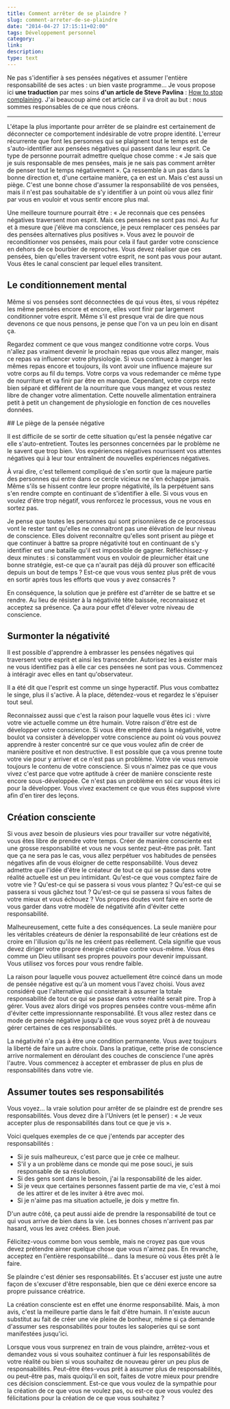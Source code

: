 ```yaml
---
title: Comment arrêter de se plaindre ?
slug: comment-arreter-de-se-plaindre
date: "2014-04-27 17:15:11+02:00"
tags: Développement personnel
category: 
link: 
description: 
type: text
---
```


Ne pas s'identifier à ses pensées négatives et assumer l'entière responsabilité de ses actes : un bien vaste programme… Je vous propose ici __une traduction__ par mes soins __d'un article de Steve Pavlina__ : [How to stop complaining](http://www.stevepavlina.com/blog/2007/08/how-to-stop-complaining/). J'ai beaucoup aimé cet article car il va droit au but : nous sommes responsables de ce que nous créons.
<!-- TEASER_END --><hr>
L'étape la plus importante pour arrêter de se plaindre est certainement de déconnecter ce comportement indésirable de votre propre identité. L'erreur récurrente que font les personnes qui se plaignent tout le temps est de s'auto-identifier aux pensées négatives qui passent dans leur esprit. Ce type de personne pourrait admettre quelque chose comme : « Je sais que je suis responsable de mes pensées, mais je ne sais pas comment arrêter de penser tout le temps négativement ». Ça ressemble à un pas dans la bonne direction et, d'une certaine manière, ça en est un. Mais c'est aussi un piège. C'est une bonne chose d'assumer la responsabilité de vos pensées, mais il n'est pas souhaitable de s'y identifier à un point où vous allez finir par vous en vouloir et vous sentir encore plus mal.

Une meilleure tournure pourrait être : « Je reconnais que ces pensées négatives traversent mon esprit. Mais ces pensées ne sont pas moi. Au fur et à mesure que j'élève ma conscience, je peux remplacer ces pensées par des pensées alternatives plus positives ». Vous avez le pouvoir de reconditionner vos pensées, mais pour cela il faut garder votre conscience en dehors de ce bourbier de reproches. Vous devez réaliser que ces pensées, bien qu'elles traversent votre esprit, ne sont pas vous pour autant. Vous êtes le canal conscient par lequel elles transitent.

## Le conditionnement mental

Même si vos pensées sont déconnectées de qui vous êtes, si vous répétez les même pensées encore et encore, elles vont finir par largement conditionner votre esprit. Même s'il est presque vrai de dire que nous devenons ce que nous pensons, je pense que l'on va un peu loin en disant ça.

Regardez comment ce que vous mangez conditionne votre corps. Vous n'allez pas vraiment devenir le prochain repas que vous allez manger, mais ce repas va influencer votre physiologie. Si vous continuez à manger les mêmes repas encore et toujours, ils vont avoir une influence majeure sur votre corps au fil du temps. Votre corps va vous redemander ce même type de nourriture et va finir par être en manque. Cependant, votre corps reste bien séparé et différent de la nourriture que vous mangez et vous restez libre de changer votre alimentation. Cette nouvelle alimentation entrainera petit à petit un changement de physiologie en fonction de ces nouvelles données.

## Le piège de la pensée négative

Il est difficile de se sortir de cette situation qu'est la pensée négative car elle s'auto-entretient. Toutes les personnes concernées par le problème ne le savent que trop bien. Vos expériences négatives nourrissent vos attentes négatives qui à leur tour entraînent de nouvelles expériences négatives.

À vrai dire, c'est tellement compliqué de s'en sortir que la majeure partie des personnes qui entre dans ce cercle vicieux ne s'en échappe jamais. Même s'ils se hissent contre leur propre négativité, ils la perpétuent sans s'en rendre compte en continuant de s'identifier à elle. Si vous vous en voulez d'être trop négatif, vous renforcez le processus, vous ne vous en sortez pas.

Je pense que toutes les personnes qui sont prisonnières de ce processus vont le rester tant qu'elles ne connaitront pas une élévation de leur niveau de conscience. Elles doivent reconnaître qu'elles sont prisent au piège et que continuer à battre sa propre négativité tout en continuant de s'y identifier est une bataille qu'il est impossible de gagner. Réfléchissez-y deux minutes : si constamment vous en vouloir de pleurnicher était une bonne stratégie, est-ce que ça n'aurait pas déjà dû prouver son efficacité depuis un bout de temps ? Est-ce que vous vous sentez plus prêt de vous en sortir après tous les efforts que vous y avez consacrés ? 

En conséquence, la solution que je préfère est d'arrêter de se battre et se rendre. Au lieu de résister à la négativité tête baissée, reconnaissez et acceptez sa présence. Ça aura pour effet d'élever votre niveau de conscience.

## Surmonter la négativité

Il est possible d'apprendre à embrasser les pensées négatives qui traversent votre esprit et ainsi les transcender. Autorisez les à exister mais ne vous identifiez pas à elle car ces pensées ne sont pas vous. Commencez à intéragir avec elles en tant qu'observateur.

Il a été dit que l'esprit est comme un singe hyperactif. Plus vous combattez le singe, plus il s'active. À la place, détendez-vous et regardez le s'épuiser tout seul.

Reconnaissez aussi que c'est la raison pour laquelle vous êtes ici : vivre votre vie actuelle comme un être humain. Votre raison d'être est de développer votre conscience. Si vous être empêtré dans la négativité, votre boulot va consister à développer votre conscience au point où vous pouvez apprendre à rester concentré sur ce que vous voulez afin de créer de manière positive et non destructive. Il est possible que ça vous prenne toute votre vie pour y arriver et ce n'est pas un problème. Votre vie vous renvoie toujours le contenu de votre conscience. Si vous n'aimez pas ce que vous vivez c'est parce que votre aptitude à créer de manière consciente reste encore sous-développée. Ce n'est pas un problème en soi car vous êtes ici pour la développer. Vous vivez exactement ce que vous êtes supposé vivre afin d'en tirer des leçons.

## Création consciente

Si vous avez besoin de plusieurs vies pour travailler sur votre négativité, vous êtes libre de prendre votre temps. Créer de manière consciente est une grosse responsabilité et vous ne vous sentez peut-être pas prêt. Tant que ça ne sera pas le cas, vous allez perpétuer vos habitudes de pensées négatives afin de vous éloigner de cette responsabilité. Vous devez admettre que l'idée d'être le créateur de tout ce qui se passe dans votre réalité actuelle est un peu intimidant. Qu'est-ce que vous comptez faire de votre vie ? Qu'est-ce qui se passera si vous vous plantez ? Qu'est-ce qui se passera si vous gâchez tout ? Qu'est-ce qui se passera si vous faites de votre mieux et vous échouez ? Vos propres doutes vont faire en sorte de vous garder dans votre modèle de négativité afin d'éviter cette responsabilité.

Malheureusement, cette fuite a des conséquences. La seule manière pour les véritables créateurs de dénier la responsabilité de leur créations est de croire en l'illusion qu'ils ne les créent pas réellement. Cela signifie que vous devez diriger votre propre énergie créative contre vous-même. Vous êtes comme un Dieu utilisant ses propres pouvoirs pour devenir impuissant. Vous utilisez vos forces pour vous rendre faible.

La raison pour laquelle vous pouvez actuellement être coincé dans un mode de pensée négative est qu'à un moment vous l'avez choisi. Vous avez considéré que l'alternative qui consisterait à assumer la totale responsabilité de tout ce qui se passe dans votre réalité serait pire. Trop à gérer. Vous avez alors dirigé vos propres pensées contre vous-même afin d'éviter cette impressionnante responsabilité. Et vous allez restez dans ce mode de pensée négative jusqu'à ce que vous soyez prêt à de nouveau gérer certaines de ces responsabilités.

La négativité n'a pas à être une condition permanente. Vous avez toujours la liberté de faire un autre choix. Dans la pratique, cette prise de conscience arrive normalement en déroulant des couches de conscience l'une après l'autre. Vous commencez à accepter et embrasser de plus en plus de responsabilités dans votre vie.

## Assumer toutes ses responsabilités

Vous voyez… la vraie solution pour arrêter de se plaindre est de prendre ses responsabilités. Vous devez dire à l'Univers (et le penser) : « Je veux accepter plus de responsabilités dans tout ce que je vis ».

Voici quelques exemples de ce que j'entends par accepter des responsabilités :

- Si je suis malheureux, c'est parce que je crée ce malheur.
- S'il y a un problème dans ce monde qui me pose souci, je suis responsable de sa résolution.
- Si des gens sont dans le besoin, j'ai la responsabilité de les aider.
- Si je veux que certaines personnes fassent partie de ma vie, c'est à moi de les attirer et de les inviter à être avec moi.
- Si je n'aime pas ma situation actuelle, je dois y mettre fin.

D'un autre côté, ça peut aussi aide de prendre la responsabilité de tout ce qui vous arrive de bien dans la vie. Les bonnes choses n'arrivent pas par hasard, vous les avez créées. Bien joué.

Félicitez-vous comme bon vous semble, mais ne croyez pas que vous devez prétendre aimer quelque chose que vous n'aimez pas. En revanche, acceptez en l'entière responsabilité… dans la mesure où vous êtes prêt à le faire.

Se plaindre c'est dénier ses responsabilités. Et s'accuser est juste une autre façon de s'excuser d'être responsable, bien que ce déni exerce encore sa propre puissance créatrice.

La création consciente est en effet une énorme responsabilité. Mais, à mon avis, c'est la meilleure partie dans le fait d'être humain. Il n'existe aucun substitut au fait de créer une vie pleine de bonheur, même si ça demande d'assumer ses responsabilités pour toutes les saloperies qui se sont manifestées jusqu'ici.

Lorsque vous vous surprenez en train de vous plaindre, arrêtez-vous et demandez vous si vous souhaitez continuer à fuir les responsabilités de votre réalité ou bien si vous souhaitez de nouveau gérer un peu plus de responsabilités. Peut-être êtes-vous prêt à assumer plus de responsabilités, ou peut-être pas, mais quoiqu'il en soit, faites de votre mieux pour prendre ces décision consciemment. Est-ce que vous voulez de la sympathie pour la création de ce que vous ne voulez pas, ou est-ce que vous voulez des félicitations pour la création de ce que vous souhaitez ?

